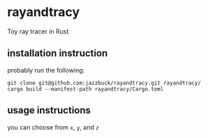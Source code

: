 # rayandtracy
Toy ray tracer in Rust

## installation instruction

probably run the following:
```
git clone git@github.com:jazzbuck/rayandtracy.git rayandtracy/
cargo build --manifest-path rayandtracy/Cargo.toml
```

## usage instructions

you can choose from `x`, `y`, and `z`
